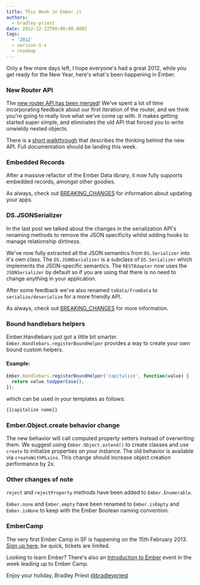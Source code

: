 ```yaml
---
title: This Week in Ember.js
authors:
  - bradley-priest
date: 2012-12-22T00:00:00.000Z
tags:
  - '2012'
  - version-1-x
  - roadmap
---
```



Only a few more days left, I hope everyone's had a great 2012,
while you get ready for the New Year, here's what's been happening in Ember.

<!-- READMORE -->

### New Router API

The [new router API has been merged](https://github.com/emberjs/ember.js/commit/44b23dcf245b0fffdeb29f9f8a5d1bbdc9eb7690)!
We've spent a lot of time incorporating feedback about our first
iteration of the router, and we think you're going to really love what
we've come up with. It makes getting started super simple, and
eliminates the old API that forced you to write unwieldy nested objects.

There is a [short walkthrough](https://gist.github.com/3981133) that
describes the thinking behind the new API. Full documentation should be
landing this week.

### Embedded Records

After a massive refactor of the Ember Data library, it now fully
supports embedded records, amongst other goodies.

As always, check out [BREAKING_CHANGES](https://github.com/emberjs/data/blob/master/BREAKING_CHANGES.md)
for information about updating your apps.

### DS.JSONSerializer

In the last post we talked about the changes in the serialization API's renaming methods
to remove the JSON specificity whilst adding hooks to manage relationship dirtiness.

We've now fully extracted all the JSON semantics from `DS.Serializer` into it's own class.
The `DS.JSONSerializer` is a subclass of `DS.Serializer` which implements
the JSON-specific semantics. The `RESTAdapter` now uses the `JSONSerializer` by
default so if you are using that there is no need to change anything in your application.

After some feedback we've also renamed `toData/fromData` to `serialize/deserialize`
for a more friendly API.

As always, check out [BREAKING_CHANGES](https://github.com/emberjs/data/blob/master/BREAKING_CHANGES.md)
for more information.

### Bound handlebars helpers

<!-- alex ignore just -->
Ember.Handlebars just got a little bit smarter. `Ember.Handlebars.registerBoundHelper`
provides a way to create your own bound custom helpers.

#### Example:

```javascript
Ember.Handlebars.registerBoundHelper('capitalize', function(value) {
  return value.toUpperCase();
});
```

which can be used in your templates as follows:

```handlebars
{{capitalize name}}
```

### Ember.Object.create behavior change

The new behavior will call computed property setters instead of overwriting them.
We suggest using `Ember.Object.extend()` to create classes and use `create` to initialize
properties on your instance. The old behavior is available via `createWithMixins`.
This change should increase object creation performance by 2x.

### Other changes of note

`reject` and `rejectProperty` methods have been added to `Ember.Enumerable`.

`Ember.none` and `Ember.empty` have been renamed to `Ember.isEmpty` and `Ember.isNone`
to keep with the Ember Boolean naming convention.


### EmberCamp

The very first Ember Camp in SF is happening on the 15th February 2013.
[Sign up here](https://tito.io/tilde/ember-camp-2013), be quick, tickets are limited.

Looking to learn Ember? There's also an [Introduction to Ember](http://www.embertraining.com/)
event in the week leading up to Ember Camp.

Enjoy your holiday,
Bradley Priest
[@bradleypriest](https://twitter.com/bradleypriest)
